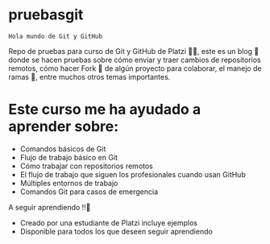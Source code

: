 # pruebasgit

    Hola mundo de Git y GitHub

Repo de pruebas para curso de Git y GitHub de Platzi 💚💚, este es un blog 📒 donde se hacen pruebas sobre cómo enviar y traer  cambios de repositorios remotos, cómo hacer Fork 🍴 de algún proyecto para colaborar, el manejo de ramas 🌿,  entre muchos otros temas importantes.

# Este curso me ha ayudado a aprender sobre:

- Comandos básicos de Git
- Flujo de trabajo básico en Git 
- Cómo trabajar con repositorios remotos
- El flujo de trabajo que siguen los profesionales cuando usan GitHub
- Múltiples entornos de trabajo
- Comandos Git para casos de emergencia

A seguir aprendiendo ‼💯

- Creado por una estudiante de Platzi incluye ejemplos
- Disponible para todos los que deseen seguir aprendiendo